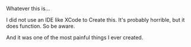 Whatever this is...

I did not use an IDE like XCode to Create this. It's probably horrible, but it does function. So be aware.

And it was one of the most painful things I ever created.